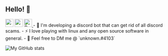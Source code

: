 ## Hello! 👋 </a >
<p><a href="https://www.twitter.com/unknownthedev"><img src="https://img.shields.io/badge/twitter-%231DA1F2.svg?&style=for-the-badge&logo=twitter&logoColor=white" height=25></a> <a href="https://medium.com/@unknownthedev"><img src="https://img.shields.io/badge/medium-%2312100E.svg?&style=for-the-badge&logo=medium&logoColor=white" height=25></a>
  <a href="https://www.buymeacoffee.com/unknownthedev" target="_blank" rel="noreferrer nofollow">
      <img src="https://cdn.buymeacoffee.com/buttons/default-red.png" alt="Buy Me A Coffee" height="25">
    </a>
</a >
- 🔭 I'm developing a discord bot that can get rid of all discord scams.
- ⚡ I love playing with linux and any open source software in general.
- 💬 Feel free to DM me @ `unknown.#4103`
    
![My GitHub stats](https://github-readme-stats.vercel.app/api?username=unknownfromdiscord&show_icons=true&theme=dark)
